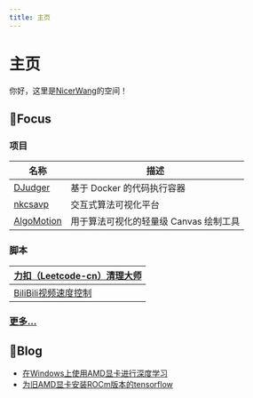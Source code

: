 ```yaml
---
title: 主页
---
```


# 主页

你好，这里是[NicerWang](https://github.com/NicerWang)的空间！

## 🎯Focus

### 项目

| 名称                                                  | 描述                                   |
| ----------------------------------------------------- | -------------------------------------- |
| [DJudger](https://nicerwang.github.io/DJudger)        | 基于 Docker 的代码执行容器             |
| [nkcsavp](http://nkcsavp.github.io/)                  | 交互式算法可视化平台                   |
| [AlgoMotion](https://github.com/NicerWang/Algomotion) | 用于算法可视化的轻量级 Canvas 绘制工具 |

### 脚本

| [力扣（Leetcode-cn）清理大师](https://github.com/NicerWang/leetcode-cleaner) |
| ------------------------------------------------------------ |
| [BiliBili视频速度控制](https://github.com/NicerWang/Bili_Video_Speed_Controller) |

### [更多...](https://github.com/NicerWang?tab=repositories)

## 📜Blog

* [在Windows上使用AMD显卡进行深度学习](./article/deep_learning_with_amd_gpu_on_windows.md)
* [为旧AMD显卡安装ROCm版本的tensorflow](./article/install_rocm_tensorflow_for_old_AMD_GPU.md)
